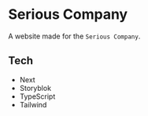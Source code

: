 # Serious Company

A website made for the `Serious Company`.

## Tech

- Next
- Storyblok
- TypeScript
- Tailwind
